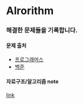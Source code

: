 # Alrorithm

### 해결한 문제들을 기록합니다.

#### 문제 출처
* [프로그래머스](https://programmers.co.kr/)
* [백준](https://www.acmicpc.net/)

#### 자료구조/알고리즘 note
[link](https://thundering-sailor-41c.notion.site/NOTE-6ed05c25b2ab4d0d857a60f7c7800071?pvs=4)
